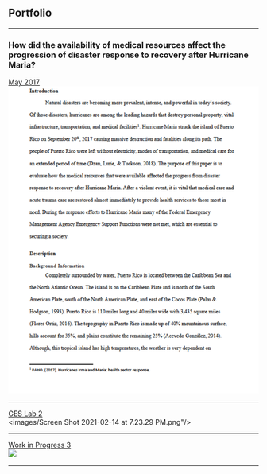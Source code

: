 ## Portfolio

---

### How did the availability of medical resources affect the progression of disaster response to recovery after Hurricane Maria? 

[May 2017](/sample_page)
<br>
<img src="images/Screen Shot 2021-02-14 at 6.54.25 PM.png"/>
<br>

---
[GES Lab 2](/pdf/sample_presentation.pdf)
<br>
<images/Screen Shot 2021-02-14 at 7.23.29 PM.png"/>

---
[Work in Progress 3](http://example.com/)
<br>
<img src="images/dummy_thumbnail.jpg?raw=true"/>

---





